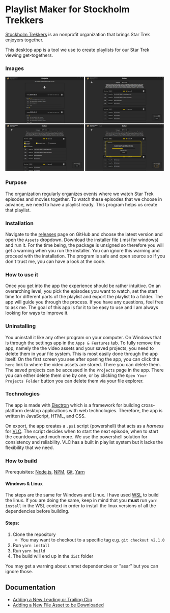 # Playlist Maker for Stockholm Trekkers
[Stockholm Trekkers](https://www.stockholmtrekkers.se/stockholm-trekkers-english/) is an nonprofit organization that brings Star Trek enjoyers together.

This desktop app is a tool we use to create playlists for our Star Trek viewing get-togethers.

### Images
<div>
    <img width="49%" alt="Screenshots" src="screenshots/projects-page.png">
    <img width="49%" alt="Screenshots" src="screenshots/playlist-editor-page.png">
</div>
<div>
    <img width="49%" alt="Screenshots" src="screenshots/playlist-editor-open-options.png">
    <img width="49%" alt="Screenshots" src="screenshots/project-exporting.png">
</div>

### Purpose
The organization regularly organizes events where we watch Star Trek episodes and movies together. To watch these episodes that we choose in advance, we need to have a playlist ready. This program helps us create that playlist.

### Installation
Navigate to the [releases](https://github.com/viggoStrom/Stockholm-Trekkers-Playlist-Maker/releases) page on GitHub and choose the latest version and open the `Assets` dropdown. Download the installer file (.msi for windows) and run it. For the time being, the package is unsigned so therefore you will get a warning when you run the installer. You can ignore this warning and proceed with the installation. The program is safe and open source so if you don't trust me, you can have a look at the code.

### How to use it
Once you get into the app the experience should be rather intuitive. On an overarching level, you pick the episodes you want to watch, set the start time for different parts of the playlist and export the playlist to a folder. The app will guide you through the process. If you have any questions, feel free to ask me. The goal of this app is for it to be easy to use and I am always looking for ways to improve it.

### Uninstalling
You uninstall it like any other program on your computer. On Windows that is through the settings app in the `Apps & Features` tab. To fully remove the app, namely the the video assets and your saved projects, you need to delete them in your file system. This is most easily done through the app itself. On the first screen you see after opening the app, you can click the `here` link to where the video assets are stored. There you can delete them. The saved projects can be accessed in the `Projects` page in the app. There you can either delete them one by one, or by clicking the `Open Your Projects Folder` button you can delete them via your file explorer.

### Technologies
The app is made with [Electron](https://www.electronjs.org/) which is a framework for building cross-platform desktop applications with web technologies. Therefore, the app is written in JavaScript, HTML, and CSS.

On export, the app creates a `.ps1` script (powershell) that acts as a *harness* for [VLC](https://www.videolan.org/vlc/). The script decides when to start the next episode, when to start the countdown, and much more. We use the powershell solution for consistency and reliability. VLC has a built in playlist system but it lacks the flexibility that we need.

### How to build
Prerequisites:
[Node.js](https://nodejs.org/en/),
[NPM](https://www.npmjs.com/),
[Git](https://git-scm.com/),
[Yarn](https://yarnpkg.com/)

#### Windows & Linux
The steps are the same for Windows and Linux. I have used [WSL](https://learn.microsoft.com/en-us/windows/wsl/install) to build the linux. If you are doing the same, keep in mind that you **must** run `yarn install` in the WSL context in order to install the linux versions of all the dependencies before building.

#### Steps:
1. Clone the repository
   * You may want to checkout to a specific tag e.g. `git checkout v2.1.0`
2. Run `yarn install`
4. Run `yarn build`
5. The build will end up in the `dist` folder

You may get a warning about unmet dependencies or "asar" but you can ignore those.


## Documentation
- [Adding a New Leading or Trailing Clip](docs/add-leading-or-trailing-clip.md)
- [Adding a New File Asset to be Downloaded](docs/adding-a-file-download.md)